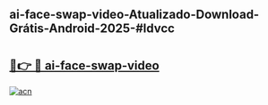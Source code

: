 ## ai-face-swap-video-Atualizado-Download-Grátis-Android-2025-#ldvcc

# <h2><a href="https://ainizakaria.my?title=ai-face-swap-video&ref=20M">🔗👉 🔴 ai-face-swap-video</a></h2>

[![acn](https://github.com/user-attachments/assets/0f9c940e-d8b0-45ae-aac7-cd30a18b3e1c)](https://ainizakaria.my?title=ai-face-swap-video&ref=20M)

